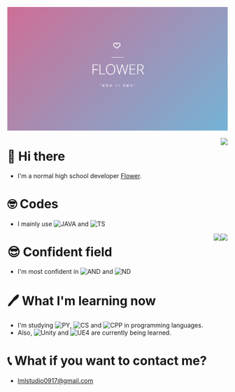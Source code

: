 ![banner](https://github.com/NoBrain0917/NoBrain0917/blob/master/profile.PNG?raw=true)

<img align="right" src="https://github-readme-stats.vercel.app/api?username=nobrain0917&show_icons=true&theme=tokyonight" />

# 👋 Hi there
 - I'm a normal high school developer [Flower](https://flower.msub.kr).

# 🤓 Codes
 - I mainly use ![JAVA](https://img.shields.io/badge/Java-007396?style=flat-square&logo=java&logoColor=white) and ![TS](https://img.shields.io/badge/TypeScript-3178C6?style=flat-square&logo=typescript&logoColor=white)
<img align="right" src="https://github-readme-stats.vercel.app/api/top-langs/?username=nobrain0917&layout=compact&hide=css,xml&theme=tokyonight" />
<img align="right" src="https://komarev.com/ghpvc/?username=nobrain0917" />

# 😎 Confident field
 - I'm most confident in  ![AND](https://img.shields.io/badge/Android-3ddc84?style=flat-square&logo=android&logoColor=white) and ![ND](https://img.shields.io/badge/Node.js-339933?style=flat-square&logo=node.js&logoColor=white)

# 🖊 What I'm learning now
 - I'm studying ![PY](https://img.shields.io/badge/Python-3776ab?style=flat-square&logo=python&logoColor=white), ![CS](https://img.shields.io/badge/C%23-23912?style=flat-square&logo=c%20sharp&logoColor=white) and ![CPP](https://img.shields.io/badge/C++-00599C?style=flat-square&logo=c%2b%2b&logoColor=white) in programming languages.    
 - Also, ![Unity](https://img.shields.io/badge/Unity-000000?style=flat-square&logo=unity&logoColor=white) and ![UE4](https://img.shields.io/badge/Unreal%20Engine-313131?style=flat-square&logo=unreal%20engine&logoColor=white) are currently being learned.

# 📞 What if you want to contact me?
 - lmlstudio0917@gmail.com
